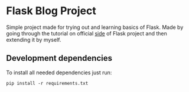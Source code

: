 # Flask Blog Project 

Simple project made for trying out and learning basics of Flask. Made by going through the tutorial on official [side](https://flask.palletsprojects.com/en/1.1.x/tutorial) of Flask project and then extending it by myself.

## Development dependencies

To install all needed dependencies just run: 
``` 
pip install -r requirements.txt
```